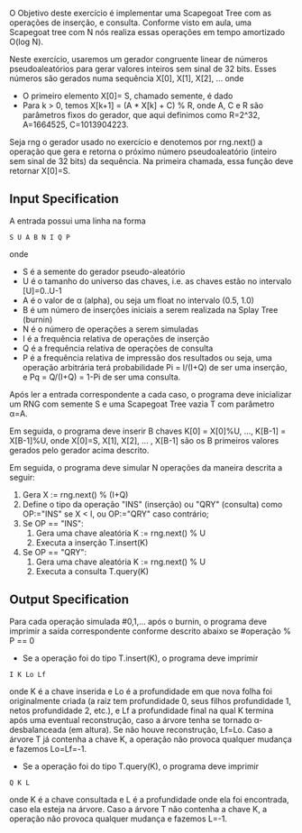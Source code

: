 O Objetivo deste exercício é implementar uma Scapegoat Tree com as operações de inserção, e consulta. Conforme visto em aula, uma Scapegoat tree com N nós realiza essas operações em tempo amortizado O(log N).

Neste exercício, usaremos um gerador congruente linear de números pseudoaleatórios para gerar valores inteiros sem sinal de 32 bits. Esses números são gerados numa sequência X[0], X[1], X[2], ... onde

- O  primeiro elemento X[0]= S, chamado semente, é dado
- Para k > 0, temos X[k+1] = (A * X[k] + C) % R, onde A, C e R são parâmetros fixos do gerador, que aqui definimos como R=2^32, A=1664525, C=1013904223.

Seja rng o gerador usado no exercício e denotemos por rng.next() a operação que gera e retorna o próximo número pseudoaleatório (inteiro sem sinal de 32 bits) da sequência. Na primeira chamada, essa função deve retornar X[0]=S.

## Input Specification

A entrada possui uma linha na forma

```
S U A B N I Q P 
```
onde

- S é a semente do gerador pseudo-aleatório
- U é o tamanho do universo das chaves, i.e. as chaves estão no intervalo [U]=0..U-1
- A é o valor de α (alpha), ou seja um float no intervalo (0.5, 1.0)
- B é um número de inserções iniciais a serem realizada na Splay Tree (burnin)
- N é o número de operações a serem simuladas
- I é a frequência relativa de operações de inserção
- Q é a frequência relativa de operações de consulta
- P é a frequência relativa de impressão dos resultados
ou seja, uma operação arbitrária terá probabilidade Pi = I/(I+Q) de ser uma inserção, e Pq = Q/(I+Q) = 1-Pi de ser uma consulta.

Após ler a entrada correspondente a cada caso, o programa deve inicializar um RNG com semente S e uma Scapegoat Tree vazia T com parâmetro α=A.

Em seguida, o programa deve inserir B chaves K[0] = X[0]%U, ..., K[B-1] = X[B-1]%U, onde X[0]=S, X[1], X[2], ... , X[B-1] são os B primeiros valores gerados pelo gerador acima descrito.

Em seguida, o programa deve simular N operações da maneira descrita a seguir:

1. Gera X := rng.next() % (I+Q)
2. Define o tipo da operação "INS" (inserção) ou "QRY" (consulta) como OP:="INS" se X < I, ou OP:="QRY" caso contrário;
3. Se OP == "INS":
    1. Gera uma chave aleatória K := rng.next() % U
    2. Executa a inserção T.insert(K)
4. Se OP == "QRY":
    1. Gera uma chave aleatória K := rng.next() % U
    2. Executa a consulta T.query(K)

## Output Specification

Para cada operação simulada #0,1,... após o burnin, o programa deve imprimir a saída correspondente conforme descrito abaixo se #operação % P == 0

- Se a operação foi do tipo T.insert(K), o programa deve imprimir
```
I K Lo Lf
```
onde K é a chave inserida e Lo é a profundidade em que nova folha foi originalmente criada (a raiz tem profundidade 0, seus filhos profundidade 1, netos profundidade 2, etc.), e Lf a profundidade final na qual K termina após uma eventual reconstrução, caso a árvore tenha se tornado α-desbalanceada (em altura). Se não houve reconstrução, Lf=Lo. Caso a árvore T já contenha a chave K, a operação não provoca qualquer mudança e fazemos Lo=Lf=-1.

- Se a operação foi do tipo T.query(K), o programa deve imprimir
```
Q K L
```
onde K é a chave consultada e L é a profundidade onde ela foi encontrada, caso ela esteja na árvore. Caso a árvore T não contenha a chave K, a operação não provoca qualquer mudança e fazemos L=-1.